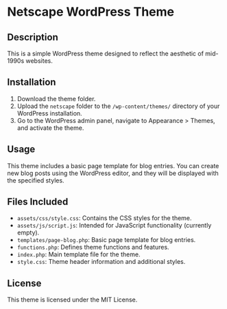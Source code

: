 # Netscape WordPress Theme

## Description
This is a simple WordPress theme designed to reflect the aesthetic of mid-1990s websites.

## Installation
1. Download the theme folder.
2. Upload the `netscape` folder to the `/wp-content/themes/` directory of your WordPress installation.
3. Go to the WordPress admin panel, navigate to Appearance > Themes, and activate the theme.

## Usage
This theme includes a basic page template for blog entries. You can create new blog posts using the WordPress editor, and they will be displayed with the specified styles.

## Files Included
- `assets/css/style.css`: Contains the CSS styles for the theme.
- `assets/js/script.js`: Intended for JavaScript functionality (currently empty).
- `templates/page-blog.php`: Basic page template for blog entries.
- `functions.php`: Defines theme functions and features.
- `index.php`: Main template file for the theme.
- `style.css`: Theme header information and additional styles.

## License
This theme is licensed under the MIT License.
